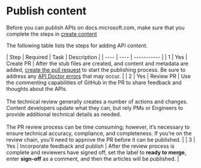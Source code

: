 # Publish content

Before you can publish APIs on docs.microsoft.com, make sure that you complete the steps in [create content](graph-create-content.md)

The following table lists the steps for adding API content.

| Step | Required | Task | Description |
| ---- | ---- | ----------- |
| 1 | Yes | Create PR | After the stub files are created, and content and metadata are added, [create the pull request](https://msgo.azurewebsites.net/add/document/guidelines/manage-your-documentation.html) to start the publishing process. Be sure to address any [API Doctor errors](https://msgo.azurewebsites.net/add/document/guidelines/api-doctor-validate-examples.html) that may occur. |
| 2 | Yes | Review PR | Use the commenting capabilities of GitHub in the PR to share feedback and thoughts about the APIs.<br><br>The technical review generally creates a number of actions and changes. Content developers update what they can, but rely PMs or Engineers to provide additional technical details as needed.<br><br>The PR review process can be time consuming; however, it’s necessary to ensure technical accuracy, compliance, and completeness. If you’re on the review chain, you’ll need to approve the PR before it can be published. |
| 3 | Yes | Incorporate feedback and publish | After the review process is complete and reviewers have signed off, set the label to **ready to merge**, enter **sign-off** as a comment, and then the articles will be published. |
